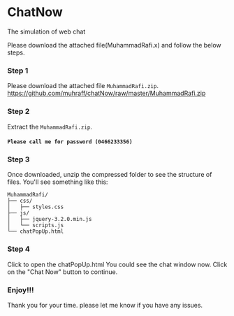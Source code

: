 # ChatNow
The simulation of web chat 

Please download the attached file(MuhammadRafi.x)  and follow the below steps.

### Step 1
Please download the attached file `MuhammadRafi.zip`.<br>
https://github.com/muhraff/chatNow/raw/master/MuhammadRafi.zip

### Step 2
Extract the `MuhammadRafi.zip`. 
#### `Please call me for password (0466233356)`

### Step 3
Once downloaded, unzip the compressed folder to see the structure of files. You'll see something like this:

```
MuhammadRafi/
├── css/
│   ├── styles.css
├── js/
│   ├── jquery-3.2.0.min.js
│   └── scripts.js
└── chatPopUp.html
```

### Step 4
Click to open the chatPopUp.html You could see the chat window now. Click on the "Chat Now" button to continue.

### Enjoy!!!

Thank you for your time. please let me know if you have any issues. 
